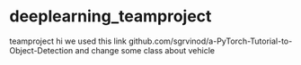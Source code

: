 # deeplearning_teamproject
teamproject
hi
we used this link
github.com/sgrvinod/a-PyTorch-Tutorial-to-Object-Detection 
and change some class about vehicle

